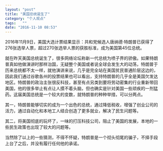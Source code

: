 ```yaml
---
layout: "post"
title: "美国总统诞生了"
category: "个人观点"
tags:   ""
date: "2016-11-10 08:53"
---
```


2016年11月9日，美国大选计票结果显示：共和党候选人唐纳德·特朗普已获得了276张选举人票，超过270张选举人票的获胜标准，成为美国第45位总统。

就在昨天美国总统诞生了，很多网络论坛称新一代总统为喷子界的骄傲。如果特朗普真如他做演讲时那样治国，无疑整个美国或者说全球会发生大的动荡，特朗普于历来总统都不太一样，就他演讲来说，几乎是完全站在美国贫民普通阶层这边的，因此我们通过谷歌各州的投票结果也可以看出，支持特朗普的几乎全是美国欠发达地区。特朗普的政治主张很反科技，甚至有点另类到要将劳动密集的行业重新带回美国，他的很多举止有点让人摸不着头脑，但也确实是针对美国一些顽疾的一剂猛药。这届美国总统是一个较大的变数，就特朗普的种种举措，可以分两点。

其一，特朗普能够切实的成为一个出色的总统，通过降低税收，增强了创业公司的活力，通过自动化和本地工人结合创造了更多就业，解决了民生问题等。

其二，将美国彻底的玩坏了，一味的打压科技公司，阻止了美国的发展，本地的一些民生政策也出现了较大的问题等。

当然除了以上的一些猜测，不得不怀疑，特朗普是一个彻头彻尾的骗子，不择手段上台了之后，并没有履行任何他的承诺。

<!-- more -->
